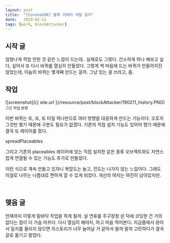 ```yaml
---
layout: post
title:  "[CoronaSDK] 블록 어태커 개발 일지"
date:   2019-02-11
tags: [work, blockAttacker]
---
```


## 시작 글

  엄청나게 작업 안한 것 같은 느낌이 드는데.. 실제로도 그렇다. 간소하게 하나 해보고 싶다, 싶어서 또 다시 바퀴를 열심히 만들었다. 그렇게 썩 마음에 드는 바퀴가 만들어지진 않았는데, 이놈의 바퀴는 몇개째 만드는 걸까. 그냥 있는 걸 쓰라고, 좀.
<br>

## 작업

![screenshot]({{ site.url }}/resource/post/blockAttacker/190211_history.PNG)
<br>
<small>그간 작업 분량</small>

  이번 바퀴는 또, 또, 또 타일 하나만으로 여러 방향을 대응하게 만드는 기능이다. 오로지 그것만 했기 때문에 구분도 필요가 없겠다. 기존의 직접 설치 기능도 있어야 했기 때문에 결국 또 레이어를 팠다.
  
  spreadPlaceables
  
  그리고 기존의 placeables 레이어에 있는 직접 설치한 같은 종류 오브젝트와도 자연스럽게 연결될 수 있는 기능도 추가로 만들었다.
  
  이런 식으로 계속 만들고 있자니 복잡도는 늘고, 진도는 나가지 않는 느낌이다. 그래도 이걸로 나무는 나름대로 편하게 깔 수 있게 되었다. 개선의 여지는 여전히 남아있지만.

<br>

## 맺음 글

  언제까지 이렇게 밑바닥 작업을 하게 될까. 설 연휴를 주구장창 쉰 덕에 코딩한 건 거의 없다는 점이 더 가슴 아프다. 다시 열심히 해야지, 하고 마음 먹어본다. 지금쯤에서 끊어서 일지를 올리지 않으면 히스토리가 너무 늘어날 거 같아서 쓸까 말까 고민하다가 결국 글로 옮기고 말았다.